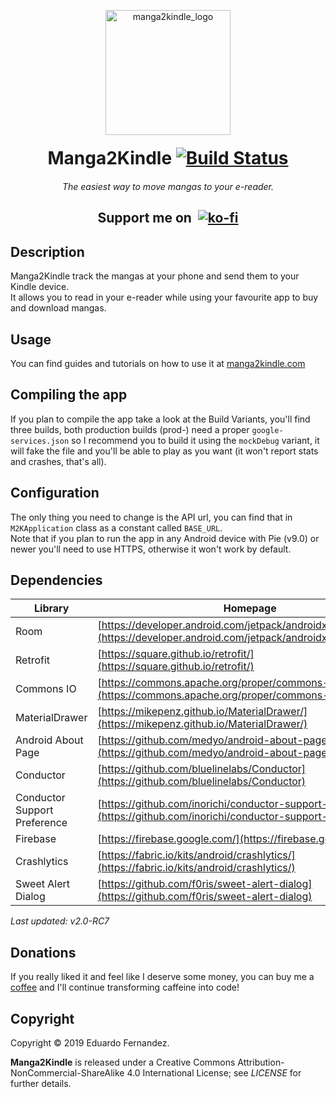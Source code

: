 <p align="center">
<a href="https://www.manga2kindle.com/"><img src="https://www.manga2kindle.com/assets/media/hero.png" width="200px" alt="manga2kindle_logo"></a>
<h1 align="center" style="margin: 20px; text-align: center;">Manga2Kindle&nbsp;<a href="https://travis-ci.org/EduFdezSoy/Manga2Kindle"><img src="https://travis-ci.org/EduFdezSoy/Manga2Kindle.svg?branch=master" alt="Build Status"></a>
</h1></p>
<p align="center"><i>The easiest way to move mangas to your e-reader.</i></p>
<p align="center">
<h2 align="center" style="text-align: center;">Support me on&nbsp;
<a href="https://ko-fi.com/EduFdezSoy">
<img style="margin-bottom:-10px" src="https://ko-fi.com/img/Kofi_Logo_Blue.svg" alt="ko-fi"></a>
<h2>
</p>

## Description
Manga2Kindle track the mangas at your phone and send them to your Kindle device.  
It allows you to read in your e-reader while using your favourite app to buy and download mangas.

## Usage
You can find guides and tutorials on how to use it at [manga2kindle.com](https://www.manga2kindle.com/)

## Compiling the app
If you plan to compile the app take a look at the Build Variants, you'll find three builds, both production builds (prod-) need a proper `google-services.json` so I recommend you to build it using the `mockDebug` variant, it will fake the file and you'll be able to play as you want (it won't report stats and crashes, that's all).

## Configuration
The only thing you need to change is the API url, you can find that in `M2KApplication` class as a constant called `BASE_URL`.  
Note that if you plan to run the app in any Android device with Pie (v9.0) or newer you'll need to use HTTPS, otherwise it won't work by default.  

## Dependencies
Library | Homepage
--- | ---
Room | [https://developer.android.com/jetpack/androidx/releases/room](https://developer.android.com/jetpack/androidx/releases/room)
Retrofit | [https://square.github.io/retrofit/](https://square.github.io/retrofit/)
Commons IO | [https://commons.apache.org/proper/commons-io/](https://commons.apache.org/proper/commons-io/)
MaterialDrawer | [https://mikepenz.github.io/MaterialDrawer/](https://mikepenz.github.io/MaterialDrawer/)
Android About Page | [https://github.com/medyo/android-about-page](https://github.com/medyo/android-about-page)
Conductor | [https://github.com/bluelinelabs/Conductor](https://github.com/bluelinelabs/Conductor)
Conductor Support Preference | [https://github.com/inorichi/conductor-support-preference](https://github.com/inorichi/conductor-support-preference)
Firebase | [https://firebase.google.com/](https://firebase.google.com/)
Crashlytics | [https://fabric.io/kits/android/crashlytics/](https://fabric.io/kits/android/crashlytics/)
Sweet Alert Dialog | [https://github.com/f0ris/sweet-alert-dialog](https://github.com/f0ris/sweet-alert-dialog)

*Last updated: v2.0-RC7*

## Donations
If you really liked it and feel like I deserve some money, you can buy me a [coffee](https://ko-fi.com/EduFdezSoy) and I'll continue transforming caffeine into code!  

## Copyright
Copyright &copy; 2019 Eduardo Fernandez.  

**Manga2Kindle** is released under a Creative Commons Attribution-NonCommercial-ShareAlike 4.0 International License; see _LICENSE_ for further details.